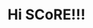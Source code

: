 # Hi SCoRE!!!
<p>
<a href="http://fb.com" class="btn-social btn-outline"><i class="fa fa-facebook"></i></a>
<a href="http://twitter.com" class="btn-social btn-outline"><i class="fa fa-twitter"></i></a>
</p>                   
               
